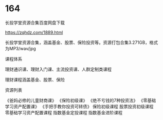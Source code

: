 # 164
长投学堂资源合集百度网盘下载

https://zqhdz.com/1889.html

长投学堂资源合集，涵盖基金、股票、保险投资等。资源打包合集3.271GB，格式为MP3/wav/jpg

课程体系

理财通识课、理财入门课、主流投资课、人群定制类课程

理财课程涵盖基金、股票、保险

资源列表

《爸妈必修的儿童财商课》
《保险初级课》
《绝不亏钱的7种投资法》
《零基础学习资产配置课》
《手把手教你投资可转债》
保险初级课程
股票投资初级课程
零基础学习资产配置课程
指数基金定投课程
指数基金进阶课程
